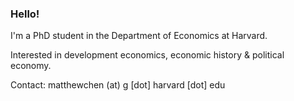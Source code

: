 ### Hello!

I'm a PhD student in the Department of Economics at Harvard.

Interested in development economics, economic history & political economy.

Contact: matthewchen (at) g [dot] harvard [dot] edu 
